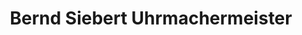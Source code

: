 ---
title: "Bernd Siebert Uhrmachermeister"
url: /berlin/bernd-siebert-uhrmachermeister/
shop: Schmuck
---
